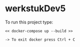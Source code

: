 # werkstukDev5

To run this project type:

    << docker-compose up --build >>

    -> To exit docker press Ctrl + C